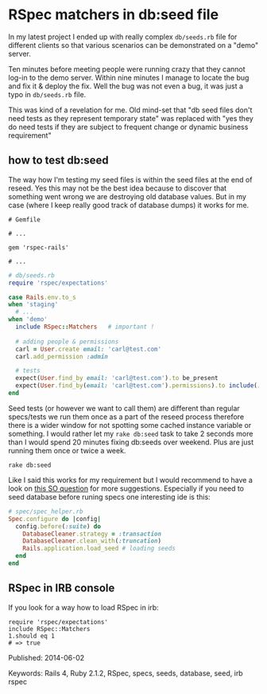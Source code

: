 # RSpec matchers in db:seed file

In my latest project I ended up with really complex `db/seeds.rb` file
for different clients so that various scenarios can be demonstrated on
a "demo" server. 

Ten minutes before meeting people were running crazy that
they cannot log-in to the demo server. Within nine minutes I manage to
locate the bug and fix it & deploy the fix. Well the bug was not even
a bug, it was just a typo in `db/seeds.rb` file. 

This was kind of a revelation for me. Old mind-set that "db seed 
files don't need tests as they represent temporary state" was replaced
with "yes they do need tests if they are subject to frequent change or
dynamic business requirement"

## how to test db:seed

The way how I'm testing my seed files is within the seed files at the
end of reseed. Yes this may not be the best idea because to discover 
that something went wrong we are destroying old database values. But in my
case (where I keep really good track of database dumps) it works for
me.

```
# Gemfile

# ...

gem 'rspec-rails' 

# ...

```

```ruby
# db/seeds.rb
require 'rspec/expectations'

case Rails.env.to_s
when 'staging'
  # ...
when 'demo'
  include RSpec::Matchers   # important !
  
  # adding people & permissions
  carl = User.create email: 'carl@test.com'
  carl.add_permission :admin

  # tests
  expect(User.find_by email: 'carl@test.com').to be_present
  expect(User.find_by(email: 'carl@test.com').permissions).to include(:admin)
end
```

Seed tests (or however we want to call them) are different than regular
specs/tests we run them once as a part of the reseed process therefore
there is a wider window for not spotting some cached instance variable or
something. I would rather let my `rake db:seed` task to take 2 seconds
more than I would spend 20 minutes fixing db:seeds over weekend.
Plus are just running them once or twice a week.

`rake db:seed`

Like I said this works for my requirement but I would recommend to have a look on 
[this SO question](http://stackoverflow.com/questions/6004057/w-rspec-how-to-seed-the-database-on-load)
for more suggestions. Especially if you need to seed database before runing specs
one interesting ide is this:

```ruby
# spec/spec_helper.rb
Spec.configure do |config|
  config.before(:suite) do
    DatabaseCleaner.strategy = :transaction
    DatabaseCleaner.clean_with(:truncation)
    Rails.application.load_seed # loading seeds
  end
end
```

## RSpec in IRB console

If you look for a way how to load RSpec in irb:

```irb
require 'rspec/expectations'
include RSpec::Matchers
1.should eq 1
# => true
```

Published: 2014-06-02

Keywords: Rails 4, Ruby 2.1.2,  RSpec, specs, seeds, database, seed, irb rspec
